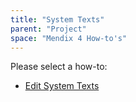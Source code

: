 ```yaml
---
title: "System Texts"
parent: "Project"
space: "Mendix 4 How-to's"
---
```

Please select a how-to:

*   [Edit System Texts](edit-system-texts)
